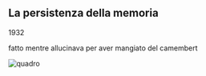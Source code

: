 ## La persistenza della memoria
1932

fatto mentre allucinava per aver mangiato del camembert

![quadro](/notes/https://www.studiarapido.it/wp-content/uploads/2014/06/la-persistenza-della-memoria-di-dal%C3%AC1-560x420.jpg)
